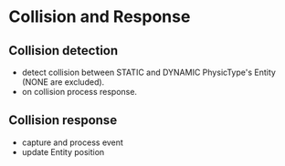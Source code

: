 # Collision and Response

## Collision detection

- detect collision between STATIC and DYNAMIC PhysicType's Entity (NONE are excluded).
- on collision process response.

## Collision response

- capture and process event
- update Entity position